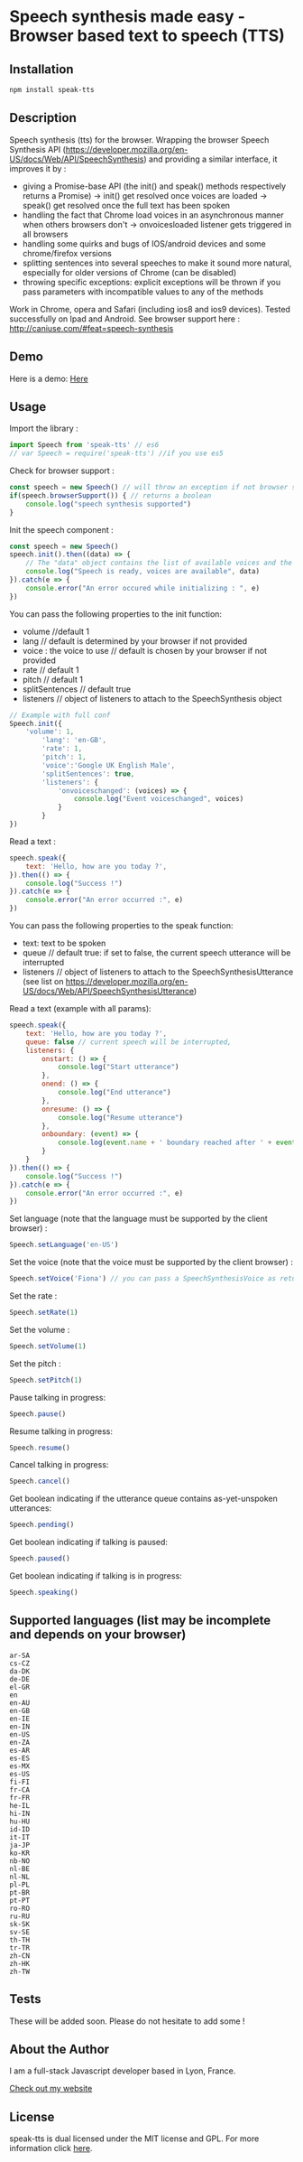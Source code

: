 Speech synthesis made easy - Browser based text to speech (TTS)
===

## Installation

```bash
npm install speak-tts
```

## Description

Speech synthesis (tts) for the browser. Wrapping the browser Speech Synthesis API (https://developer.mozilla.org/en-US/docs/Web/API/SpeechSynthesis) and providing a similar interface, it improves it by :
- giving a Promise-base API (the init() and speak() methods respectively returns a Promise)
-> init() get resolved once voices are loaded
-> speak() get resolved once the full text has been spoken
- handling the fact that Chrome load voices in an asynchronous manner when others browsers don't
-> onvoicesloaded listener gets triggered in all browsers
- handling some quirks and bugs of IOS/android devices and some chrome/firefox versions 
- splitting sentences into several speeches to make it sound more natural, especially for older versions of Chrome (can be disabled)
- throwing specific exceptions: explicit exceptions will be thrown if you pass parameters with incompatible values to any of the methods

Work in Chrome, opera and Safari (including ios8 and ios9 devices). Tested successfully on Ipad and Android.
See browser support here : http://caniuse.com/#feat=speech-synthesis

## Demo

Here is a demo:
[Here](https://codesandbox.io/s/rmloxx60q4)

## Usage

Import the library :

```javascript
import Speech from 'speak-tts' // es6
// var Speech = require('speak-tts') //if you use es5
```

Check for browser support :

```javascript
const speech = new Speech() // will throw an exception if not browser supported
if(speech.browserSupport()) { // returns a boolean
	console.log("speech synthesis supported")
}
```

Init the speech component :

```javascript
const speech = new Speech()
speech.init().then((data) => {
	// The "data" object contains the list of available voices and the voice synthesis params
	console.log("Speech is ready, voices are available", data)
}).catch(e => {
	console.error("An error occured while initializing : ", e)
})
```

You can pass the following properties to the init function:
- volume //default 1
- lang // default is determined by your browser if not provided
- voice : the voice to use // default is chosen by your browser if not provided
- rate // default 1
- pitch //  default 1
- splitSentences // default true
- listeners // object of listeners to attach to the SpeechSynthesis object

```javascript
// Example with full conf 
Speech.init({
   	'volume': 1,
		'lang': 'en-GB',
		'rate': 1,
		'pitch': 1,
		'voice':'Google UK English Male',
		'splitSentences': true,
		'listeners': {
			'onvoiceschanged': (voices) => {
				console.log("Event voiceschanged", voices)
			}
		}
})
```

Read a text :

```javascript
speech.speak({
	text: 'Hello, how are you today ?',
}).then(() => {
	console.log("Success !")
}).catch(e => {
	console.error("An error occurred :", e)
})
```

You can pass the following properties to the speak function:
- text: text to be spoken
- queue // default true: if set to false, the current speech utterance will be interrupted
- listeners // object of listeners to attach to the SpeechSynthesisUtterance (see list on https://developer.mozilla.org/en-US/docs/Web/API/SpeechSynthesisUtterance)

Read a text (example with all params):

```javascript
speech.speak({
	text: 'Hello, how are you today ?',
	queue: false // current speech will be interrupted,
	listeners: {
		onstart: () => {
			console.log("Start utterance")
		},
		onend: () => {
			console.log("End utterance")
		},
		onresume: () => {
			console.log("Resume utterance")
		},
		onboundary: (event) => {
			console.log(event.name + ' boundary reached after ' + event.elapsedTime + ' milliseconds.')
		}
	}
}).then(() => {
	console.log("Success !")
}).catch(e => {
	console.error("An error occurred :", e)
})
```

Set language (note that the language must be supported by the client browser) :

```javascript
Speech.setLanguage('en-US')
```

Set the voice (note that the voice must be supported by the client browser) :

```javascript
Speech.setVoice('Fiona') // you can pass a SpeechSynthesisVoice as returned by the init() function or just its name
```

Set the rate :

```javascript
Speech.setRate(1) 
```

Set the volume :

```javascript
Speech.setVolume(1) 
```

Set the pitch :

```javascript
Speech.setPitch(1) 
```

Pause talking in progress:

```javascript
Speech.pause()
```

Resume talking in progress:

```javascript
Speech.resume()
```

Cancel talking in progress:

```javascript
Speech.cancel()
```

Get boolean indicating if the utterance queue contains as-yet-unspoken utterances:

```javascript
Speech.pending()
```

Get boolean indicating if talking is paused:

```javascript
Speech.paused()
```

Get boolean indicating if talking is in progress:

```javascript
Speech.speaking()
```

## Supported languages (list may be incomplete and depends on your browser)
```
ar-SA
cs-CZ
da-DK
de-DE
el-GR
en
en-AU
en-GB
en-IE
en-IN
en-US
en-ZA
es-AR
es-ES
es-MX
es-US
fi-FI
fr-CA
fr-FR
he-IL
hi-IN
hu-HU
id-ID
it-IT
ja-JP
ko-KR
nb-NO
nl-BE
nl-NL
pl-PL
pt-BR
pt-PT
ro-RO
ru-RU
sk-SK
sv-SE
th-TH
tr-TR
zh-CN
zh-HK
zh-TW
```

## Tests

These will be added soon. Please do not hesitate to add some !

## About the Author

I am a full-stack Javascript developer based in Lyon, France.

[Check out my website](http://www.thomschell.com)

## License

speak-tts is dual licensed under the MIT license and GPL.
For more information click [here](https://opensource.org/licenses/MIT).
